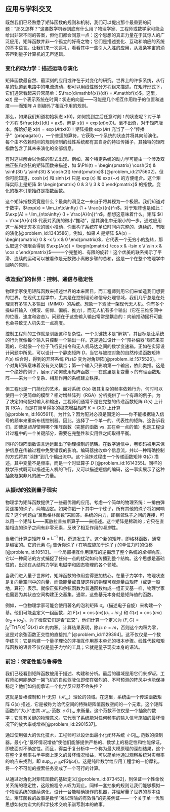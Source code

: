 ## 应用与学科交叉

既然我们已经熟悉了矩阵函数的规则和机制，我们可以提出那个最重要的问题：“那又怎样？”这套数学机器到底有什么用？物理学家、工程师或数学家可能会给出非常不同的答案，但他们都会同意一点：这个思想的真正力量在于其惊人的广泛应用。矩阵函数并非一个孤立的好奇之物；它们是描述变化、互动和响应的系统的基本语言。让我们来一次巡礼，看看其中一些引人入胜的应用，从发条宇宙的滴答声到量子计算机的无声逻辑。

### 变化的动力学：描述运动与演化

矩阵函数最自然、最深刻的应用或许在于对变化的研究。世界上的许多系统，从行星的轨道到电路中的电流流动，都可以用线性微分方程组来描述。在矩阵形式下，它们通常看起来异常简单：$\frac{d\mathbf{x}}{dt} = A\mathbf{x}$。这里，$\mathbf{x}(t)$ 是一个表示系统在时间 $t$ 状态的向量——可能是几个相互作用粒子的位置和速度——而矩阵 $A$ 则编码了相互作用的规则。

那么，如果我们知道初始状态 $\mathbf{x}(0)$，如何找到之后任意时刻 $t$ 的状态呢？对于单个方程 $\frac{dx}{dt} = ax$，解是 $x(t) = \exp(at) x(0)$。毫不出奇，对于矩阵版本，解恰好是 $\mathbf{x}(t) = \exp(At) \mathbf{x}(0)$！矩阵指数 $\exp(At)$ 充当了一个“传播子”（propagator），一个普适的算符，它获取一个系统的状态并将其向前演化。每个由不依赖时间的规则控制的线性系统都有其自身的特征传播子，其独特的矩阵指数包含了其未来演化的全部信息。

有时这些解会以伪装的形式出现。例如，某个特定系统的动力学可能由一个涉及双曲正弦和余弦的矩阵函数来描述，如 $\Phi(t) = \begin{pmatrix} \cosh(3t) & \sinh(3t) \\ \sinh(3t) & \cosh(3t) \end{pmatrix}$ [@problem_id:2175602]。但你可能知道，$\cosh(x)$ 和 $\sinh(x)$ 只是 $\exp(x)$ 和 $\exp(-x)$ 的方便组合。这个矩阵实际上是矩阵 $t \begin{pmatrix} 0 & 3 \\ 3 & 0 \end{pmatrix}$ 的指数。变化的根本引擎始终是指数函数。

这个矩阵指数究竟是什么？最美的洞见之一来自于将其视为一个极限。我们知道对于数字，$\exp(x) = \lim_{n\to\infty} (1 + \frac{x}{n})^n$。对于矩阵也是如此：$\exp(A) = \lim_{n\to\infty} (I + \frac{A}{n})^n$。想想这意味着什么。矩阵 $(I + \frac{A}{n})$ 代表对系统的微小“推动”，是其演化中无限小的一步。通过应用这一系列无穷多次的微小推动，你重构了系统在单位时间内完整的、连续的、有限的演化[@problem_id:1343586]。例如，如果 $A$ 是矩阵 $A(x) = \begin{pmatrix} 0 & -x \\ x & 0 \end{pmatrix}$，它代表一个无穷小的旋转，那么取这个极限会得到 $\exp(A(x)) = \begin{pmatrix} \cos x & -\sin x \\ \sin x & \cos x \end{pmatrix}$——一个完整的、有限的旋转！这个优美的联系揭示了平滑、连续的运动可以被看作是无数微小离散步骤的总和，这是一个在整个物理学中回响的原则。

### 改造我们的世界：控制、通信与稳定性

物理学家使用矩阵函数来描述世界的本来面目，而工程师则用它们来塑造我们想要的世界。在现代工程学中，尤其是在控制理论和信号处理领域，我们几乎总是在处理具有多输入多输出（MIMO）的系统。想象一下驾驶一架现代无人机。你有多个操纵杆输入（横滚、俯仰、偏航、推力），而无人机有多个输出（它在三维空间中的位置、速度和姿态）。问题在于这些输入输出常常是耦合的：向前推动摇杆可能也会导致无人机失去一点高度。

控制工程师的工作就是驯服这种复杂性。一个关键技术是“解耦”，其目标是让系统的行为就像每个输入只控制一个输出一样。这是通过设计一个“预补偿器”矩阵来实现的，它就像一个位于飞行员指令和无人机马达之间的数学变速箱。正如在实际设计问题中所见，可以设计一个静态矩阵 $D$，当它与被控对象的自然传递函数矩阵 $P(s)$ 结合时，得到的开环系统 $P(s)D$ 变为对角矩阵[@problem_id:1575526]。一个对角矩阵意味着没有交叉耦合；第一个输入只影响第一个输出，依此类推。这是一个绝妙的例子，展示了如何使用矩阵函数——在这里是复变量 $s$ 的有理函数矩阵——来为一个复杂、相互作用的系统建立秩序。

但工程也是一门简化的艺术。面对系统 $G(s)$ 极其复杂的频率依赖行为，何时可以使用一个更简单的模型？相对增益阵列（RGA）分析提供了一个有趣的例子。为了决定如何配对输入和输出，工程师们通常不是在完整的传递函数矩阵 $G(s)$ 上计算 RGA，而是在简单得多的稳态增益矩阵 $K = G(0)$ 上计算[@problem_id:1605911]。为什么？因为配对必须是固定的——你不能根据输入信号的频率来重新布线控制器。因此，选择了一个单一的、代表性的矩阵。这告诉我们，即使是*选择*使用哪个矩阵函数（完整的函数 vs. 其在单一点的值）也是工程设计过程中的一个关键部分，需要在完整性和实用性之间取得平衡。

同样的矩阵函数语言远远超出了物理控制的范畴。在数字通信中，卷积码被用来保护信息在传输过程中免受错误的影响。编码器接收单个信息流，并以一种精确控制的方式将其“涂抹”到几个输出流中。这个涂抹过程由一个传递函数矩阵 $\mathbf{G}(D)$ 描述，其中变量不是频率，而是一个时延算子 $D$ [@problem_id:1614355]。同样的数学形式既可以描述无人机的飞行，又可以描述短信的编码，这一事实展示了这种抽象框架非凡的统一力量。

### 从振动的弦到量子现实

物理学为矩阵函数提供了一些最优雅的应用。考虑一个简单的物理系统：一排由弹簧连接的珠子，两端固定。如果你戳一下其中一个珠子，所有其他的珠子将如何响应？这个问题由“离散格林函数”来回答。系统的内力，即相邻珠子之间的连接，可以用一个矩阵 $\mathbf{L}$——离散拉普拉斯算子——来描述。这个矩阵是稀疏的；它只在直接相连的珠子之间有非零元素，反映了相互作用的*局部*性。

当我们计算逆矩阵 $\mathbf{G} = \mathbf{L}^{-1}$ 时，奇迹发生了。这个新的矩阵，即格林函数，通常是稠密的。它的元素 $G_{ij}$ 告诉你珠子 $i$ 在响应施加于珠子 $j$ 的单位力时的位移[@problem_id:10513]。一个局部相互作用矩阵的逆揭示了整个系统的*全局*响应。它以一种简洁的方式捕捉了任何一点的扰动如何传播到整个结构。这个思想是基础性的，出现在从结构力学到电磁学和固态物理的各个领域。

当我们进入量子世界时，矩阵函数的作用变得更加核心。在量子力学中，物理状态是复向量空间中的向量，而像能量或自旋这样的物理可观测量由矩阵（或更一般地，算符）表示。就像正弦和余弦函数为普通函数构成一组正交基一样，物理学家也需要为其状态空间构建正交基集。通常，这些基元本身就是矩阵值的函数。

例如，一位物理学家可能会使用著名的泡利矩阵 $\sigma_k$（描述电子自旋）来构建一个基。他们可能会定义一组函数，如 $F(x) = \cos(nx) (\sigma_1 + i\sigma_3)$ 和 $G(x) = \cos(mx) (\sigma_2 + i\sigma_3)$。为了检查它们是否“正交”，他们计算一个定义为 $\langle F, G \rangle = \int_0^\pi \text{Tr}(F(x)^\dagger G(x)) \,dx$ 的内积。计算结果表明，除非 $n=m$，否则这个内积为零，这是对余弦函数正交性的直接推广[@problem_id:1129394]。这不仅仅是一个数学练习；它是构建一个量子理论的非相互作用基本单元的根本步骤。线性代数和矩阵函数的语言不仅仅是量子力学的工具；它就是量子现实本身的语法。

### 前沿：保证性能与鲁棒性

我们已经看到矩阵函数被用于描述、构建和分析。最后的疆域是用它们来*保证*。工程师如何能确定一架飞机的自动驾驶仪即使在强烈的、不可预测的阵风中也能保持稳定？他们如何能承诺一个化学反应器不会失控？

这就是鲁棒控制和 H-无穷（$\mathcal{H}_{\infty}$）理论的领域。在这里，系统由一个传递函数矩阵 $G(s)$ 描述，它是被称为哈代空间的特殊矩阵值函数空间的一个元素。这个矩阵函数的“大小”由其 $\mathcal{H}_{\infty}$-范数 $\|G\|_{\infty}$ 来衡量。这个范数不仅仅是一个抽象的数字；它具有关键的物理意义。它代表了系统能对任何频率的输入信号施加的最坏情况下的放大率或增益[@problem_id:2901537]。

通过使用强大的优化技术，工程师可以设计出最小化闭环系统 $\|G\|_{\infty}$ 范数的控制器。最小化“最坏情况增益”使他们能够提供严格的、数学上的稳定性和性能保证，即使面对不确定性。而且，得益于复分析中一个称为最大模原理的深刻结果，这个在整个复频率右半平面上定义的最坏情况增益，可以简单地通过观察系统对实频率的响应来找到，即 $\sup_{\omega \in \mathbb{R}} \bar{\sigma}(G(j\omega))$。这是纯粹数学给应用工程学的一份厚礼，将一个不可能的搜索任务变成了一个可行的计算。

从通过对角化对矩阵函数的基础定义[@problem_id:873452]，到保证一个性命攸关系统的稳定性，这段旅程令人叹为观止。同样一套抽象的规则让我们能够模拟一个物理系统的连续演化，设计一台能精确操作的机器，并理解量子世界的基本语法。矩阵函数的故事是数学“难以理喻的有效性”的完美例证——一个关于单一优雅思想如何为宏大的科学技术交响乐谱写剧本的故事。